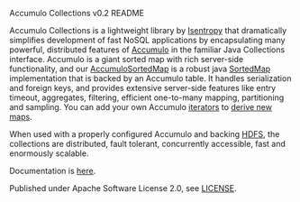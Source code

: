 
Accumulo Collections v0.2 README

Accumulo Collections is a lightweight library by [Isentropy](http://isentropy.com) that dramatically simplifies development of fast NoSQL applications by encapsulating many powerful, distributed features of [Accumulo](https://accumulo.apache.org) in the familiar Java Collections interface. Accumulo is a giant sorted map with rich server-side functionality, and our [AccumuloSortedMap](https://github.com/isentropy/accumulo-collections/blob/master/src/main/java/com/isentropy/accumulo/collections/AccumuloSortedMap.java) is a robust java [SortedMap](https://docs.oracle.com/javase/7/docs/api/java/util/SortedMap.html) implementation that is backed by an Accumulo table. It handles serialization and foreign keys, and provides extensive server-side features like entry timeout, aggregates, filtering, efficient one-to-many mapping, partitioning and sampling. You can add your own Accumulo [iterators](https://accumulo.apache.org/1.7/accumulo_user_manual.html#_iterators) to [derive new maps](https://github.com/isentropy/accumulo-collections/wiki#derived-maps).

When used with a properly configured Accumulo and backing [HDFS](https://hadoop.apache.org/docs/stable/hadoop-project-dist/hadoop-hdfs/HdfsUserGuide.html), the collections are distributed, fault tolerant, concurrently accessible, fast and enormously scalable. 

Documentation is [here](https://github.com/isentropy/accumulo-collections/wiki).

Published under Apache Software License 2.0, see [LICENSE](https://github.com/isentropy/accumulo-collections/blob/master/LICENSE).
